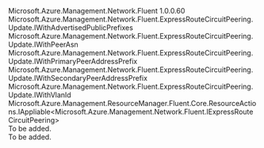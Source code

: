 <Type Name="IUpdate" FullName="Microsoft.Azure.Management.Network.Fluent.ExpressRouteCircuitPeering.Update.IUpdate">
  <TypeSignature Language="C#" Value="public interface IUpdate : Microsoft.Azure.Management.Network.Fluent.ExpressRouteCircuitPeering.Update.IWithAdvertisedPublicPrefixes, Microsoft.Azure.Management.Network.Fluent.ExpressRouteCircuitPeering.Update.IWithPeerAsn, Microsoft.Azure.Management.Network.Fluent.ExpressRouteCircuitPeering.Update.IWithPrimaryPeerAddressPrefix, Microsoft.Azure.Management.Network.Fluent.ExpressRouteCircuitPeering.Update.IWithSecondaryPeerAddressPrefix, Microsoft.Azure.Management.Network.Fluent.ExpressRouteCircuitPeering.Update.IWithVlanId, Microsoft.Azure.Management.ResourceManager.Fluent.Core.ResourceActions.IAppliable&lt;Microsoft.Azure.Management.Network.Fluent.IExpressRouteCircuitPeering&gt;" />
  <TypeSignature Language="ILAsm" Value=".class public interface auto ansi abstract IUpdate implements class Microsoft.Azure.Management.Network.Fluent.ExpressRouteCircuitPeering.Update.IWithAdvertisedPublicPrefixes, class Microsoft.Azure.Management.Network.Fluent.ExpressRouteCircuitPeering.Update.IWithPeerAsn, class Microsoft.Azure.Management.Network.Fluent.ExpressRouteCircuitPeering.Update.IWithPrimaryPeerAddressPrefix, class Microsoft.Azure.Management.Network.Fluent.ExpressRouteCircuitPeering.Update.IWithSecondaryPeerAddressPrefix, class Microsoft.Azure.Management.Network.Fluent.ExpressRouteCircuitPeering.Update.IWithVlanId, class Microsoft.Azure.Management.ResourceManager.Fluent.Core.ResourceActions.IAppliable`1&lt;class Microsoft.Azure.Management.Network.Fluent.IExpressRouteCircuitPeering&gt;, class Microsoft.Azure.Management.ResourceManager.Fluent.Core.ResourceActions.IIndexable" />
  <TypeSignature Language="DocId" Value="T:Microsoft.Azure.Management.Network.Fluent.ExpressRouteCircuitPeering.Update.IUpdate" />
  <TypeSignature Language="VB.NET" Value="Public Interface IUpdate&#xA;Implements IAppliable(Of IExpressRouteCircuitPeering), IWithAdvertisedPublicPrefixes, IWithPeerAsn, IWithPrimaryPeerAddressPrefix, IWithSecondaryPeerAddressPrefix, IWithVlanId" />
  <TypeSignature Language="F#" Value="type IUpdate = interface&#xA;    interface IAppliable&lt;IExpressRouteCircuitPeering&gt;&#xA;    interface IIndexable&#xA;    interface IWithAdvertisedPublicPrefixes&#xA;    interface IWithPrimaryPeerAddressPrefix&#xA;    interface IWithSecondaryPeerAddressPrefix&#xA;    interface IWithVlanId&#xA;    interface IWithPeerAsn" />
  <AssemblyInfo>
    <AssemblyName>Microsoft.Azure.Management.Network.Fluent</AssemblyName>
    <AssemblyVersion>1.0.0.60</AssemblyVersion>
  </AssemblyInfo>
  <Interfaces>
    <Interface>
      <InterfaceName>Microsoft.Azure.Management.Network.Fluent.ExpressRouteCircuitPeering.Update.IWithAdvertisedPublicPrefixes</InterfaceName>
    </Interface>
    <Interface>
      <InterfaceName>Microsoft.Azure.Management.Network.Fluent.ExpressRouteCircuitPeering.Update.IWithPeerAsn</InterfaceName>
    </Interface>
    <Interface>
      <InterfaceName>Microsoft.Azure.Management.Network.Fluent.ExpressRouteCircuitPeering.Update.IWithPrimaryPeerAddressPrefix</InterfaceName>
    </Interface>
    <Interface>
      <InterfaceName>Microsoft.Azure.Management.Network.Fluent.ExpressRouteCircuitPeering.Update.IWithSecondaryPeerAddressPrefix</InterfaceName>
    </Interface>
    <Interface>
      <InterfaceName>Microsoft.Azure.Management.Network.Fluent.ExpressRouteCircuitPeering.Update.IWithVlanId</InterfaceName>
    </Interface>
    <Interface>
      <InterfaceName>Microsoft.Azure.Management.ResourceManager.Fluent.Core.ResourceActions.IAppliable&lt;Microsoft.Azure.Management.Network.Fluent.IExpressRouteCircuitPeering&gt;</InterfaceName>
    </Interface>
  </Interfaces>
  <Docs>
    <summary>To be added.</summary>
    <remarks>To be added.</remarks>
  </Docs>
  <Members />
</Type>